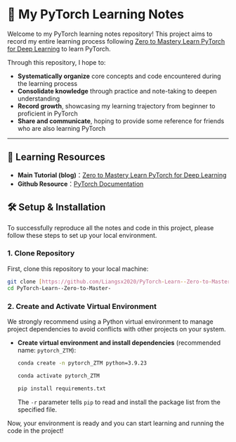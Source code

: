 # 📖 My PyTorch Learning Notes

Welcome to my PyTorch learning notes repository! This project aims to record my entire learning process following [Zero to Mastery Learn PyTorch for Deep Learning](https://www.learnpytorch.io/) to learn PyTorch.

Through this repository, I hope to:
- **Systematically organize** core concepts and code encountered during the learning process
- **Consolidate knowledge** through practice and note-taking to deepen understanding
- **Record growth**, showcasing my learning trajectory from beginner to proficient in PyTorch
- **Share and communicate**, hoping to provide some reference for friends who are also learning PyTorch

---

## 🚀 Learning Resources

* **Main Tutorial (blog)**：[Zero to Mastery Learn PyTorch for Deep Learning](https://www.learnpytorch.io/)
* **Github Resource**：[PyTorch Documentation](https://github.com/mrdbourke/pytorch-deep-learning)

## 🛠️ Setup & Installation

To successfully reproduce all the notes and code in this project, please follow these steps to set up your local environment.

### 1. Clone Repository

First, clone this repository to your local machine:
```bash
git clone [https://github.com/Liangsx2020/PyTorch-Learn--Zero-to-Master-](https://github.com/Liangsx2020/PyTorch-Learn--Zero-to-Master-)
cd PyTorch-Learn--Zero-to-Master-
```

### 2. Create and Activate Virtual Environment

We strongly recommend using a Python virtual environment to manage project dependencies to avoid conflicts with other projects on your system.

* **Create virtual environment and install dependencies** (recommended name: `pytorch_ZTM`):
    ```bash
    conda create -n pytorch_ZTM python=3.9.23

    conda activate pytorch_ZTM

    pip install requirements.txt

    ```
    The `-r` parameter tells `pip` to read and install the package list from the specified file.

Now, your environment is ready and you can start learning and running the code in the project!